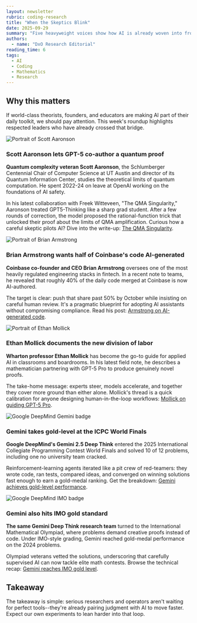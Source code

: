 ```yaml
---
layout: newsletter
rubric: coding-research
title: "When the Skeptics Blink"
date: 2025-09-29
summary: "Five heavyweight voices show how AI is already woven into frontier research, production code, competitions, and math olympiads."
authors:
  - name: "DxO Research Editorial"
reading_time: 6
tags:
  - AI
  - Coding
  - Mathematics
  - Research
---
```


## Why this matters

If world-class theorists, founders, and educators are making AI part of their daily toolkit, we should pay attention. This week's roundup highlights respected leaders who have already crossed that bridge.

<div class="story">
  <img src="{{ '/assets/images/newsletters/coding-research/2025-09-29-ai-adoption/Aaronson_Scott.jpg' | relative_url }}" alt="Portrait of Scott Aaronson" class="story__avatar" />
  <div class="story__content">
    <h3>Scott Aaronson lets GPT-5 co-author a quantum proof</h3>
    <p><strong class="highlight highlight--indigo">Quantum complexity veteran Scott Aaronson</strong>, the Schlumberger Centennial Chair of Computer Science at UT Austin and director of its Quantum Information Center, studies the theoretical limits of quantum computation. He spent 2022-24 on leave at OpenAI working on the foundations of AI safety.</p>
    <p>In his latest collaboration with Freek Witteveen, "The QMA Singularity," Aaronson treated <span class="highlight highlight--blue">GPT5-Thinking</span> like a sharp grad student. After a few rounds of correction, the model proposed the rational-function trick that unlocked their proof about the limits of QMA amplification. Curious how a careful skeptic pilots AI? Dive into the write-up: <a href="https://scottaaronson.blog/?p=9183">The QMA Singularity</a>.</p>
  </div>
</div>

<div class="story">
  <img src="{{ '/assets/images/newsletters/coding-research/2025-09-29-ai-adoption/brian.png' | relative_url }}" alt="Portrait of Brian Armstrong" class="story__avatar" />
  <div class="story__content">
    <h3>Brian Armstrong wants half of Coinbase's code AI-generated</h3>
    <p><strong class="highlight highlight--orange">Coinbase co-founder and CEO Brian Armstrong</strong> oversees one of the most heavily regulated engineering stacks in fintech. In a recent note to teams, he revealed that roughly 40% of the daily code merged at Coinbase is now AI-authored.</p>
    <p>The target is clear: push that share past 50% by October while insisting on careful human review. It's a pragmatic blueprint for adopting AI assistants without compromising compliance. Read his post: <a href="https://x.com/brian_armstrong/status/1963315806248604035?s=43&t=DkRB7gwliseO9zTSw4pBJA">Armstrong on AI-generated code</a>.</p>
  </div>
</div>

<div class="story">
  <img src="{{ '/assets/images/newsletters/coding-research/2025-09-29-ai-adoption/ethan.jpg' | relative_url }}" alt="Portrait of Ethan Mollick" class="story__avatar" />
  <div class="story__content">
    <h3>Ethan Mollick documents the new division of labor</h3>
    <p><strong class="highlight highlight--teal">Wharton professor Ethan Mollick</strong> has become the go-to guide for applied AI in classrooms and boardrooms. In his latest field note, he describes a mathematician partnering with GPT-5 Pro to produce genuinely novel proofs.</p>
    <p>The take-home message: experts steer, models accelerate, and together they cover more ground than either alone. Mollick's thread is a quick calibration for anyone designing human-in-the-loop workflows: <a href="https://x.com/emollick/status/1964447221853966775?s=58&t=PNRV2BDG854eWRibC86Qfw">Mollick on guiding GPT-5 Pro</a>.</p>
  </div>
</div>

<div class="story">
  <img src="{{ '/assets/images/newsletters/coding-research/2025-09-29-ai-adoption/deepmind.png' | relative_url }}" alt="Google DeepMind Gemini badge" class="story__avatar" />
  <div class="story__content">
    <h3>Gemini takes gold-level at the ICPC World Finals</h3>
    <p><strong class="highlight highlight--blue">Google DeepMind's Gemini 2.5 Deep Think</strong> entered the 2025 International Collegiate Programming Contest World Finals and solved 10 of 12 problems, including one no university team cracked.</p>
    <p>Reinforcement-learning agents iterated like a pit crew of red-teamers: they wrote code, ran tests, compared ideas, and converged on winning solutions fast enough to earn a gold-medal ranking. Get the breakdown: <a href="https://deepmind.google/discover/blog/gemini-achieves-gold-level-performance-at-the-international-collegiate-programming-contest-world-finals/">Gemini achieves gold-level performance</a>.</p>
  </div>
</div>

<div class="story">
  <img src="{{ '/assets/images/newsletters/coding-research/2025-09-29-ai-adoption/deepmind.png' | relative_url }}" alt="Google DeepMind IMO badge" class="story__avatar" />
  <div class="story__content">
    <h3>Gemini also hits IMO gold standard</h3>
    <p><strong class="highlight highlight--indigo">The same Gemini Deep Think research team</strong> turned to the International Mathematical Olympiad, where problems demand creative proofs instead of code. Under IMO-style grading, Gemini reached gold-medal performance on the 2024 problems.</p>
    <p>Olympiad veterans vetted the solutions, underscoring that carefully supervised AI can now tackle elite math contests. Browse the technical recap: <a href="https://deepmind.google/discover/blog/advanced-version-of-gemini-with-deep-think-officially-achieves-gold-medal-standard-at-the-international-mathematical-olympiad/">Gemini reaches IMO gold level</a>.</p>
  </div>
</div>

## Takeaway

The takeaway is simple: serious researchers and operators aren't waiting for perfect tools--they're already pairing judgment with AI to move faster. Expect our own experiments to lean harder into that loop.
